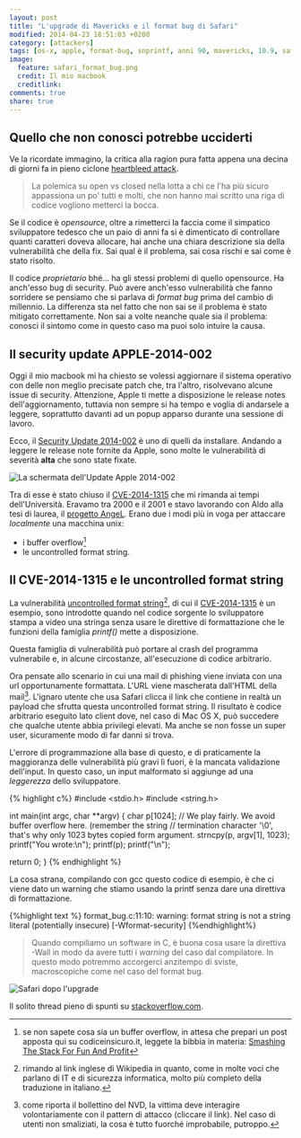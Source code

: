 ```yaml
---
layout: post
title: "L'upgrade di Mavericks e il format bug di Safari"
modified: 2014-04-23 18:51:03 +0200
category: [attackers]
tags: [os-x, apple, format-bug, snprintf, anni 90, mavericks, 10.9, safari, cve-2014-1315]
image:
  feature: safari_format_bug.png
  credit: Il mio macbook
  creditlink:
comments: true
share: true
---
```


## Quello che non conosci potrebbe ucciderti

Ve la ricordate immagino, la critica alla ragion pura fatta appena una decina
di giorni fa in pieno ciclone [heartbleed attack](http://heartbleed.com).

> La polemica su open vs closed nella lotta a chi ce l'ha più sicuro appassiona
> un po' tutti e molti, che non hanno mai scritto una riga di codice vogliono
> metterci la bocca.

Se il codice è _opensource_, oltre a rimetterci la faccia come il simpatico
sviluppatore tedesco che un paio di anni fa si è dimenticato di controllare
quanti caratteri doveva allocare, hai anche una chiara descrizione sia della
vulnerabilità che della fix. Sai qual è il problema, sai cosa rischi e sai come
è stato risolto.

Il codice _proprietario_ bhé... ha gli stessi problemi di quello opensource. Ha
anch'esso bug di security. Può avere anch'esso vulnerabilità che fanno
sorridere se pensiamo che si parlava di _format bug_ prima del cambio di
millennio. La differenza sta nel fatto che non sai se il problema è stato
mitigato correttamente. Non sai a volte neanche quale sia il problema: conosci
il sintomo come in questo caso ma puoi solo intuire la causa.

## Il security update APPLE-2014-002

Oggi il mio macbook mi ha chiesto se volessi aggiornare il sistema operativo
con delle non meglio precisate patch che, tra l'altro, risolvevano alcune issue
di security. Attenzione, Apple ti mette a disposizione le release notes
dell'aggiornamento, tuttavia non sempre si ha tempo e voglia
di andarsele a leggere, soprattutto davanti ad un popup apparso durante una
sessione di lavoro.

Ecco, il [Security Update 2014-002](http://support.apple.com/kb/HT6207) è uno
di quelli da installare. Andando a leggere le release note fornite da Apple,
sono molte le vulnerabilità di severità **alta** che sono state fixate.

![La schermata dell'Update Apple 2014-002]({{site.url}}/images/apple-sw-update-2014-002.png)

Tra di esse è stato chiuso il
[CVE-2014-1315](http://web.nvd.nist.gov/view/vuln/detail?vulnId=CVE-2014-1315)
che mi rimanda ai tempi dell'Università. Eravamo tra 2000 e il 2001 e stavo
lavorando con Aldo alla tesi di laurea, il [progetto
AngeL](http://www.sikurezza.org/angel/). Erano due i modi più in voga per
attaccare _localmente_ una macchina unix:

* i buffer overflow[^1]
* le uncontrolled format string.

## Il CVE-2014-1315 e le uncontrolled format string

La vulnerabilità [uncontrolled format
string](http://en.wikipedia.org/wiki/Uncontrolled_format_string)[^2], di cui il
[CVE-2014-1315](http://web.nvd.nist.gov/view/vuln/detail?vulnId=CVE-2014-1315)
è un esempio, sono introdotte quando nel codice sorgente lo sviluppatore stampa
a video una stringa senza usare le direttive di formattazione che le funzioni
della famiglia _printf()_ mette a disposizione.

Questa famiglia di vulnerabilità può portare al crash del programma vulnerabile
e, in alcune circostanze, all'esecuzione di codice arbitrario.

Ora pensate allo scenario in cui una mail di phishing viene inviata con una url
opportunamente formattata. L'URL viene mascherata dall'HTML della mail[^3].
L'ignaro utente che usa Safari clicca il link che contiene in realtà un payload
che sfrutta questa uncontrolled format string. Il risultato è codice arbitrario
eseguito lato client dove, nel caso di Mac OS X, può succedere che qualche
utente abbia privilegi elevati. Ma anche se non fosse un super user,
sicuramente modo di far danni si trova.

L'errore di programmazione alla base di questo, e di praticamente la
maggioranza delle vulnerabilità più gravi lì fuori, è la mancata validazione
dell'input. In questo caso, un input malformato si aggiunge ad una _leggerezza_
dello sviluppatore.

{% highlight c%}
#include <stdio.h>
#include <string.h>

int main(int argc, char **argv)
{
  char p[1024];
  // We play fairly. We avoid buffer overflow here. (remember the string
  // termination character '\0', that's why only 1023 bytes copied form argument.
  strncpy(p, argv[1], 1023);
  printf("You wrote:\n");
  printf(p);
  printf("\n");

  return 0;
}
{% endhighlight %}

La cosa strana, compilando con gcc questo codice di esempio, è che ci viene
dato un warning che stiamo usando la printf senza dare una direttiva di
formattazione.

{%highlight text %}
format_bug.c:11:10: warning: format string is not a string literal (potentially insecure) [-Wformat-security]
{%endhighlight%}

> Quando compiliamo un software in C, è buona cosa usare la direttiva -Wall in
> modo da avere tutti i _warning_ del caso dal compilatore. In questo modo
> potremmo accorgerci anzitempo di sviste, macroscopiche come nel caso del
> format bug.


![Safari dopo l'upgrade]({{site.url}}/images/safari-after-update.png)

Il solito thread pieno di spunti su [stackoverflow.com](http://stackoverflow.com/questions/7459630/how-can-a-format-string-vulnerability-be-exploited).

[^1]: se non sapete cosa sia un buffer overflow, in attesa che prepari un post apposta qui su codiceinsicuro.it, leggete la bibbia in materia: [Smashing The Stack For Fun And Profit](http://insecure.org/stf/smashstack.html)
[^2]: rimando al link inglese di Wikipedia in quanto, come in molte voci che parlano di IT e di sicurezza informatica, molto più completo della traduzione in italiano.
[^3]: come riporta il bollettino del NVD, la vittima deve interagire volontariamente con il pattern di attacco (cliccare il link). Nel caso di utenti non smaliziati, la cosa è tutto fuorché improbabile, putroppo.
